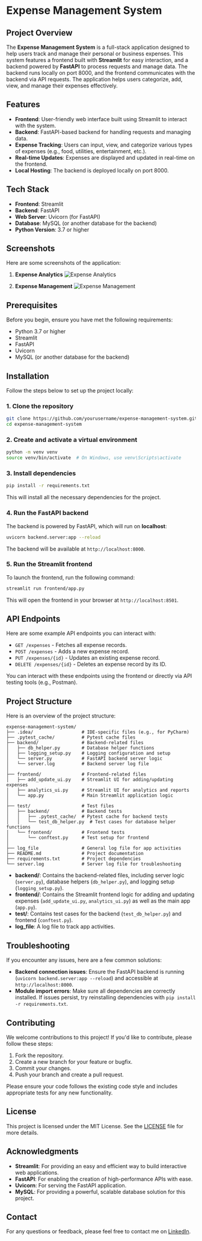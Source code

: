 # Expense Management System

## Project Overview

The **Expense Management System** is a full-stack application designed to help users track and manage their personal or business expenses. This system features a frontend built with **Streamlit** for easy interaction, and a backend powered by **FastAPI** to process requests and manage data. The backend runs locally on port 8000, and the frontend communicates with the backend via API requests. The application helps users categorize, add, view, and manage their expenses effectively.

## Features

- **Frontend**: User-friendly web interface built using Streamlit to interact with the system.
- **Backend**: FastAPI-based backend for handling requests and managing data.
- **Expense Tracking**: Users can input, view, and categorize various types of expenses (e.g., food, utilities, entertainment, etc.).
- **Real-time Updates**: Expenses are displayed and updated in real-time on the frontend.
- **Local Hosting**: The backend is deployed locally on port 8000.

## Tech Stack

- **Frontend**: Streamlit
- **Backend**: FastAPI
- **Web Server**: Uvicorn (for FastAPI)
- **Database**: MySQL (or another database for the backend)
- **Python Version**: 3.7 or higher

## Screenshots

Here are some screenshots of the application:

1. **Expense Analytics**
   ![Expense Analytics](https://github.com/deepakcodes19/Expense-Management-System--Python/blob/main/Expense%20Analytics.png)

2. **Expense Management**
   ![Expense Management](https://github.com/deepakcodes19/Expense-Management-System--Python/blob/main/Expense%20management.png)

## Prerequisites

Before you begin, ensure you have met the following requirements:

- Python 3.7 or higher
- Streamlit
- FastAPI
- Uvicorn
- MySQL (or another database for the backend)

## Installation

Follow the steps below to set up the project locally:

### 1. Clone the repository

```bash
git clone https://github.com/yourusername/expense-management-system.git
cd expense-management-system
```

### 2. Create and activate a virtual environment

```bash
python -m venv venv
source venv/bin/activate  # On Windows, use venv\Scripts\activate
```

### 3. Install dependencies

```bash
pip install -r requirements.txt
```

This will install all the necessary dependencies for the project.

### 4. Run the FastAPI backend

The backend is powered by FastAPI, which will run on **localhost**:

```bash
uvicorn backend.server:app --reload
```

The backend will be available at `http://localhost:8000`.

### 5. Run the Streamlit frontend

To launch the frontend, run the following command:

```bash
streamlit run frontend/app.py
```

This will open the frontend in your browser at `http://localhost:8501`.

## API Endpoints

Here are some example API endpoints you can interact with:

- `GET /expenses` - Fetches all expense records.
- `POST /expenses` - Adds a new expense record.
- `PUT /expenses/{id}` - Updates an existing expense record.
- `DELETE /expenses/{id}` - Deletes an expense record by its ID.

You can interact with these endpoints using the frontend or directly via API testing tools (e.g., Postman).

## Project Structure

Here is an overview of the project structure:

```
expense-management-system/
├── .idea/                  # IDE-specific files (e.g., for PyCharm)
├── .pytest_cache/          # Pytest cache files
├── backend/                # Backend-related files
│   ├── db_helper.py        # Database helper functions
│   ├── logging_setup.py    # Logging configuration and setup
│   └── server.py           # FastAPI backend server logic
│   └── server.log          # Backend server log file
│
├── frontend/               # Frontend-related files
│   ├── add_update_ui.py    # Streamlit UI for adding/updating expenses
│   ├── analytics_ui.py     # Streamlit UI for analytics and reports
│   └── app.py              # Main Streamlit application logic
│
├── test/                   # Test files
│   ├── backend/            # Backend tests
│   │   ├── .pytest_cache/  # Pytest cache for backend tests
│   │   └── test_db_helper.py  # Test cases for database helper functions
│   └── frontend/           # Frontend tests
│       └── conftest.py     # Test setup for frontend
│
├── log_file                # General log file for app activities
├── README.md               # Project documentation
├── requirements.txt        # Project dependencies
└── server.log              # Server log file for troubleshooting
```

- **backend/**: Contains the backend-related files, including server logic (`server.py`), database helpers (`db_helper.py`), and logging setup (`logging_setup.py`).
- **frontend/**: Contains the Streamlit frontend logic for adding and updating expenses (`add_update_ui.py`, `analytics_ui.py`) as well as the main app (`app.py`).
- **test/**: Contains test cases for the backend (`test_db_helper.py`) and frontend (`conftest.py`).
- **log_file**: A log file to track app activities.

## Troubleshooting

If you encounter any issues, here are a few common solutions:

- **Backend connection issues**: Ensure the FastAPI backend is running (`uvicorn backend.server:app --reload`) and accessible at `http://localhost:8000`.
- **Module import errors**: Make sure all dependencies are correctly installed. If issues persist, try reinstalling dependencies with `pip install -r requirements.txt`.

## Contributing

We welcome contributions to this project! If you'd like to contribute, please follow these steps:

1. Fork the repository.
2. Create a new branch for your feature or bugfix.
3. Commit your changes.
4. Push your branch and create a pull request.

Please ensure your code follows the existing code style and includes appropriate tests for any new functionality.

## License

This project is licensed under the MIT License. See the [LICENSE](LICENSE) file for more details.

## Acknowledgments

- **Streamlit**: For providing an easy and efficient way to build interactive web applications.
- **FastAPI**: For enabling the creation of high-performance APIs with ease.
- **Uvicorn**: For serving the FastAPI application.
- **MySQL**: For providing a powerful, scalable database solution for this project.

## Contact

For any questions or feedback, please feel free to contact me on [LinkedIn](https://www.linkedin.com/in/deepakyadav19/).
